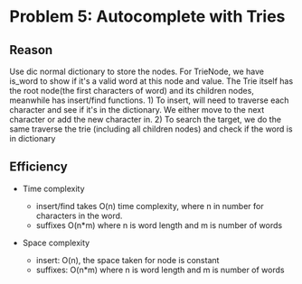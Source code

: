 # Problem 5: Autocomplete with Tries

## Reason
Use dic normal dictionary to store the nodes. For TrieNode, we have is_word to show if it's a valid word at this node and value.
The Trie itself has the root node(the first characters of word) and its children nodes, meanwhile has insert/find functions. 1) To insert, will need to traverse each character and see if it's in the dictionary. We either move to the next character or add the new character in. 2) To search the target, we do the same traverse the trie (including all children nodes) and check if the word is in dictionary

## Efficiency

- Time complexity
  - insert/find takes O(n) time complexity, where n in number for characters in the word.
  - suffixes O(n*m) where n is word length and m is number of words

- Space complexity
  - insert: O(n), the space taken for node is constant
  - suffixes: O(n*m) where n is word length and m is number of words
